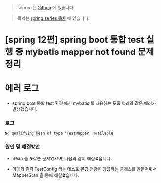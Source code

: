 > source 는 [Github](https://github.com/leechoongyon/spring-boot-example) 에 있습니다.



> 목차는 [spring series 목차](https://insanelysimple.tistory.com/category/Spring/series) 에 있습니다.



# [spring 12편] spring boot 통합 test 실행 중 mybatis mapper not found 문제 정리



# 에러 로그
- spring boot 통합 test 환경 에서 mybatis 를 사용하는 도중 아래와 같은 에러가 발생했습니다.



### 로그

```textmate
No qualifying bean of type 'TestMapper' available
```



### 원인 및 해결방안

- Bean 을 못찾는 문제였으며, 다음과 같이 해결했습니다.

- 아래와 같이 TestConfig 라는 테스트 환경 전용을 담당하는 클래스를 만들어줘서 MapperScan 을 통해 해결했습니다.

<script src="https://gist.github.com/leechoongyon/31e50c5c45e1a5889e1bd2c84d1982be.js"></script>
